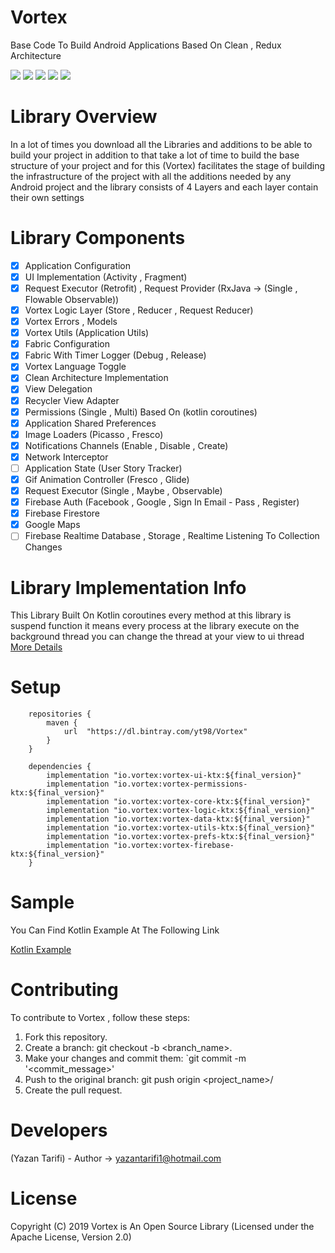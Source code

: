 # Vortex
Base Code To Build Android Applications Based On Clean , Redux Architecture

![](https://img.shields.io/badge/License-Apache%202.0-blue)
![](https://img.shields.io/badge/Project%20Status-Beta%20Version-yellow)
![](https://img.shields.io/badge/Android%20Status-AndroidX-green)
![](https://img.shields.io/badge/Version-1.0.8-orange)
![](https://img.shields.io/badge/Language-Kotlin-orange)

# Library Overview

In a lot of times you download all the Libraries and additions to be able to build your project in addition to that take a lot of time to build the base structure of your project and for this (Vortex) facilitates the stage of building the infrastructure of the project with all the additions needed by any Android project and the library consists of 4 Layers and each layer contain their own settings

# Library Components


- [x] Application Configuration
- [x] UI Implementation (Activity , Fragment)
- [x] Request Executor (Retrofit) , Request Provider (RxJava -> (Single , Flowable Observable))
- [x] Vortex Logic Layer (Store , Reducer , Request Reducer)
- [x] Vortex Errors , Models
- [x] Vortex Utils (Application Utils)
- [x] Fabric Configuration
- [x] Fabric With Timer Logger (Debug , Release)
- [x] Vortex Language Toggle
- [x] Clean Architecture Implementation
- [x] View Delegation
- [x] Recycler View Adapter
- [x] Permissions (Single , Multi) Based On (kotlin coroutines)
- [x] Application Shared Preferences
- [x] Image Loaders (Picasso , Fresco)
- [x] Notifications Channels (Enable , Disable , Create)
- [x] Network Interceptor
- [ ] Application State (User Story Tracker)
- [x] Gif Animation Controller (Fresco , Glide)
- [x] Request Executor (Single , Maybe , Observable)
- [x] Firebase Auth (Facebook , Google , Sign In Email - Pass , Register)
- [x] Firebase Firestore
- [x] Google Maps
- [ ] Firebase Realtime Database , Storage , Realtime Listening To Collection Changes

# Library Implementation Info

This Library Built On Kotlin coroutines
every method at this library is suspend function it means every process at the library execute on the background thread
you can change the thread at your view to ui thread 
[More Details](https://github.com/Kotlin/kotlinx.coroutines)

# Setup

```
    repositories {
        maven {
            url  "https://dl.bintray.com/yt98/Vortex"
        }
    }
```

```
    dependencies {
        implementation "io.vortex:vortex-ui-ktx:${final_version}"
        implementation "io.vortex:vortex-permissions-ktx:${final_version}"
        implementation "io.vortex:vortex-core-ktx:${final_version}"
        implementation "io.vortex:vortex-logic-ktx:${final_version}"
        implementation "io.vortex:vortex-data-ktx:${final_version}"
        implementation "io.vortex:vortex-utils-ktx:${final_version}"
        implementation "io.vortex:vortex-prefs-ktx:${final_version}"
        implementation "io.vortex:vortex-firebase-ktx:${final_version}"
    }
```

# Sample

You Can Find Kotlin Example At The Following Link

[Kotlin Example](https://github.com/Vortex-io/Examples/tree/master/Android)

# Contributing


To contribute to Vortex , follow these steps:

1. Fork this repository.
2. Create a branch: git checkout -b <branch_name>.
3. Make your changes and commit them: `git commit -m '<commit_message>'
4. Push to the original branch: git push origin <project_name>/<location>
5. Create the pull request.

# Developers

(Yazan Tarifi) - Author -> yazantarifi1@hotmail.com

# License

Copyright (C) 2019 Vortex is An Open Source Library  (Licensed under the Apache License, Version 2.0)
